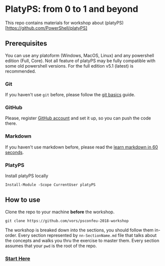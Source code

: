 # PlatyPS: from 0 to 1 and beyond

This repo contains materials for workshop about (platyPS)[https://github.com/PowerShell/platyPS]

## Prerequisites

You can use any platoform (Windows, MacOS, Linux) and any powershell edition (Full, Core).
Not all feature of platyPS may be fully compatible with some old powershell versions.
For the full edition v5.1 (latest) is recommended.

### Git

If you haven't use `git` before, please follow the [git basics](https://github.com/PowerShell/PowerShell/blob/48be62537933cf3ca3c9866f3acfa931acac2587/docs/git/basics.md) guide.

### GitHub

Please, register [GitHub account]( https://github.com/join) and set it up,
so you can push the code there.

### Markdown

If you haven't use markdown before, please read the [learn markdown in 60 seconds](http://commonmark.org/help/).


### PlatyPS

Install platyPS locally

```
Install-Module -Scope CurrentUser platyPS
```

## How to use

Clone the repo to your machine **before** the workshop.

```
git clone https://github.com/vors/psconfeu-2018-workshop
```

The workshop is breaked down into the sections, you should follow them in-order.
Every section represented by `nn-SectionName.md` file that talks about the concepts and
walks you thru the exercise to master them.
Every section assumes that your `pwd` is the root of the repo.

### [Start Here](01-Bootstrap.md)